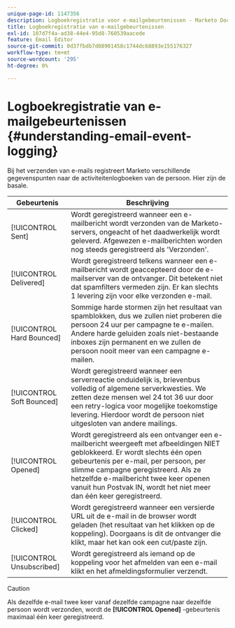 ```yaml
---
unique-page-id: 1147356
description: Logboekregistratie voor e-mailgebeurtenissen - Marketo Docs - Productdocumentatie
title: Logboekregistratie van e-mailgebeurtenissen
exl-id: 107d7f4a-ad38-44e4-95d8-760539aacede
feature: Email Editor
source-git-commit: 0d37fbdb7d08901458c1744dc68893e155176327
workflow-type: tm+mt
source-wordcount: '295'
ht-degree: 0%

---
```


# Logboekregistratie van e-mailgebeurtenissen {#understanding-email-event-logging}

Bij het verzenden van e-mails registreert Marketo verschillende gegevenspunten naar de activiteitenlogboeken van de persoon. Hier zijn de basale.

| Gebeurtenis | Beschrijving |
|---|---|
| [!UICONTROL Sent] | Wordt geregistreerd wanneer een e-mailbericht wordt verzonden van de Marketo-servers, ongeacht of het daadwerkelijk wordt geleverd. Afgewezen e-mailberichten worden nog steeds geregistreerd als &#39;Verzonden&#39;. |
| [!UICONTROL Delivered] | Wordt geregistreerd telkens wanneer een e-mailbericht wordt geaccepteerd door de e-mailserver van de ontvanger. Dit betekent niet dat spamfilters vermeden zijn. Er kan slechts 1 levering zijn voor elke verzonden e-mail. |
| [!UICONTROL Hard Bounced] | Sommige harde stormen zijn het resultaat van spamblokken, dus we zullen niet proberen die persoon 24 uur per campagne te e-mailen. Andere harde geluiden zoals niet-bestaande inboxes zijn permanent en we zullen de persoon nooit meer van een campagne e-mailen. |
| [!UICONTROL Soft Bounced] | Wordt geregistreerd wanneer een serverreactie onduidelijk is, brievenbus volledig of algemene serverkwesties. We zetten deze mensen wel 24 tot 36 uur door een retry-logica voor mogelijke toekomstige levering. Hierdoor wordt de persoon niet uitgesloten van andere mailings. |
| [!UICONTROL Opened] | Wordt geregistreerd als een ontvanger een e-mailbericht weergeeft met afbeeldingen NIET geblokkeerd. Er wordt slechts één open gebeurtenis per e-mail, per persoon, per slimme campagne geregistreerd. Als ze hetzelfde e-mailbericht twee keer openen vanuit hun Postvak IN, wordt het niet meer dan één keer geregistreerd. |
| [!UICONTROL Clicked] | Wordt geregistreerd wanneer een versierde URL uit de e-mail in de browser wordt geladen (het resultaat van het klikken op de koppeling). Doorgaans is dit de ontvanger die klikt, maar het kan ook een cut/paste zijn. |
| [!UICONTROL Unsubscribed] | Wordt geregistreerd als iemand op de koppeling voor het afmelden van een e-mail klikt en het afmeldingsformulier verzendt. |

>[!CAUTION]
>
>Als dezelfde e-mail twee keer vanaf dezelfde campagne naar dezelfde persoon wordt verzonden, wordt de **[!UICONTROL Opened]** -gebeurtenis maximaal één keer geregistreerd.
